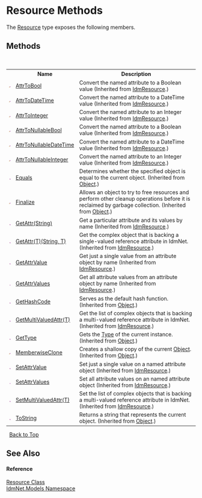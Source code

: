 # Resource Methods
 

The <a href="T_IdmNet_Models_Resource">Resource</a> type exposes the following members.


## Methods
&nbsp;<table><tr><th></th><th>Name</th><th>Description</th></tr><tr><td>![Protected method](media/protmethod.gif "Protected method")</td><td><a href="M_IdmNet_Models_IdmResource_AttrToBool">AttrToBool</a></td><td>
Convert the named attribute to a Boolean value
 (Inherited from <a href="T_IdmNet_Models_IdmResource">IdmResource</a>.)</td></tr><tr><td>![Protected method](media/protmethod.gif "Protected method")</td><td><a href="M_IdmNet_Models_IdmResource_AttrToDateTime">AttrToDateTime</a></td><td>
Convert the named attribute to a DateTime value
 (Inherited from <a href="T_IdmNet_Models_IdmResource">IdmResource</a>.)</td></tr><tr><td>![Protected method](media/protmethod.gif "Protected method")</td><td><a href="M_IdmNet_Models_IdmResource_AttrToInteger">AttrToInteger</a></td><td>
Convert the named attribute to an Integer value
 (Inherited from <a href="T_IdmNet_Models_IdmResource">IdmResource</a>.)</td></tr><tr><td>![Protected method](media/protmethod.gif "Protected method")</td><td><a href="M_IdmNet_Models_IdmResource_AttrToNullableBool">AttrToNullableBool</a></td><td>
Convert the named attribute to a Boolean value
 (Inherited from <a href="T_IdmNet_Models_IdmResource">IdmResource</a>.)</td></tr><tr><td>![Protected method](media/protmethod.gif "Protected method")</td><td><a href="M_IdmNet_Models_IdmResource_AttrToNullableDateTime">AttrToNullableDateTime</a></td><td>
Convert the named attribute to a DateTime value
 (Inherited from <a href="T_IdmNet_Models_IdmResource">IdmResource</a>.)</td></tr><tr><td>![Protected method](media/protmethod.gif "Protected method")</td><td><a href="M_IdmNet_Models_IdmResource_AttrToNullableInteger">AttrToNullableInteger</a></td><td>
Convert the named attribute to an Integer value
 (Inherited from <a href="T_IdmNet_Models_IdmResource">IdmResource</a>.)</td></tr><tr><td>![Public method](media/pubmethod.gif "Public method")</td><td><a href="http://msdn2.microsoft.com/en-us/library/bsc2ak47" target="_blank">Equals</a></td><td>
Determines whether the specified object is equal to the current object.
 (Inherited from <a href="http://msdn2.microsoft.com/en-us/library/e5kfa45b" target="_blank">Object</a>.)</td></tr><tr><td>![Protected method](media/protmethod.gif "Protected method")</td><td><a href="http://msdn2.microsoft.com/en-us/library/4k87zsw7" target="_blank">Finalize</a></td><td>
Allows an object to try to free resources and perform other cleanup operations before it is reclaimed by garbage collection.
 (Inherited from <a href="http://msdn2.microsoft.com/en-us/library/e5kfa45b" target="_blank">Object</a>.)</td></tr><tr><td>![Public method](media/pubmethod.gif "Public method")</td><td><a href="M_IdmNet_Models_IdmResource_GetAttr">GetAttr(String)</a></td><td>
Get a particular attribute and its values by name
 (Inherited from <a href="T_IdmNet_Models_IdmResource">IdmResource</a>.)</td></tr><tr><td>![Public method](media/pubmethod.gif "Public method")</td><td><a href="M_IdmNet_Models_IdmResource_GetAttr__1">GetAttr(T)(String, T)</a></td><td>
Get the complex object that is backing a single-valued reference attribute in IdmNet.
 (Inherited from <a href="T_IdmNet_Models_IdmResource">IdmResource</a>.)</td></tr><tr><td>![Public method](media/pubmethod.gif "Public method")</td><td><a href="M_IdmNet_Models_IdmResource_GetAttrValue">GetAttrValue</a></td><td>
Get just a single value from an attribute object by name
 (Inherited from <a href="T_IdmNet_Models_IdmResource">IdmResource</a>.)</td></tr><tr><td>![Public method](media/pubmethod.gif "Public method")</td><td><a href="M_IdmNet_Models_IdmResource_GetAttrValues">GetAttrValues</a></td><td>
Get all attribute values from an attribute object by name
 (Inherited from <a href="T_IdmNet_Models_IdmResource">IdmResource</a>.)</td></tr><tr><td>![Public method](media/pubmethod.gif "Public method")</td><td><a href="http://msdn2.microsoft.com/en-us/library/zdee4b3y" target="_blank">GetHashCode</a></td><td>
Serves as the default hash function.
 (Inherited from <a href="http://msdn2.microsoft.com/en-us/library/e5kfa45b" target="_blank">Object</a>.)</td></tr><tr><td>![Public method](media/pubmethod.gif "Public method")</td><td><a href="M_IdmNet_Models_IdmResource_GetMultiValuedAttr__1">GetMultiValuedAttr(T)</a></td><td>
Get the list of complex objects that is backing a multi-valued reference attribute in IdmNet.
 (Inherited from <a href="T_IdmNet_Models_IdmResource">IdmResource</a>.)</td></tr><tr><td>![Public method](media/pubmethod.gif "Public method")</td><td><a href="http://msdn2.microsoft.com/en-us/library/dfwy45w9" target="_blank">GetType</a></td><td>
Gets the <a href="http://msdn2.microsoft.com/en-us/library/42892f65" target="_blank">Type</a> of the current instance.
 (Inherited from <a href="http://msdn2.microsoft.com/en-us/library/e5kfa45b" target="_blank">Object</a>.)</td></tr><tr><td>![Protected method](media/protmethod.gif "Protected method")</td><td><a href="http://msdn2.microsoft.com/en-us/library/57ctke0a" target="_blank">MemberwiseClone</a></td><td>
Creates a shallow copy of the current <a href="http://msdn2.microsoft.com/en-us/library/e5kfa45b" target="_blank">Object</a>.
 (Inherited from <a href="http://msdn2.microsoft.com/en-us/library/e5kfa45b" target="_blank">Object</a>.)</td></tr><tr><td>![Public method](media/pubmethod.gif "Public method")</td><td><a href="M_IdmNet_Models_IdmResource_SetAttrValue">SetAttrValue</a></td><td>
Set just a single value on a named attribute object
 (Inherited from <a href="T_IdmNet_Models_IdmResource">IdmResource</a>.)</td></tr><tr><td>![Public method](media/pubmethod.gif "Public method")</td><td><a href="M_IdmNet_Models_IdmResource_SetAttrValues">SetAttrValues</a></td><td>
Set all attribute values on an named attribute object
 (Inherited from <a href="T_IdmNet_Models_IdmResource">IdmResource</a>.)</td></tr><tr><td>![Public method](media/pubmethod.gif "Public method")</td><td><a href="M_IdmNet_Models_IdmResource_SetMultiValuedAttr__1">SetMultiValuedAttr(T)</a></td><td>
Set the list of complex objects that is backing a multi-valued reference attribute in IdmNet.
 (Inherited from <a href="T_IdmNet_Models_IdmResource">IdmResource</a>.)</td></tr><tr><td>![Public method](media/pubmethod.gif "Public method")</td><td><a href="http://msdn2.microsoft.com/en-us/library/7bxwbwt2" target="_blank">ToString</a></td><td>
Returns a string that represents the current object.
 (Inherited from <a href="http://msdn2.microsoft.com/en-us/library/e5kfa45b" target="_blank">Object</a>.)</td></tr></table>&nbsp;
<a href="#resource-methods">Back to Top</a>

## See Also


#### Reference
<a href="T_IdmNet_Models_Resource">Resource Class</a><br /><a href="N_IdmNet_Models">IdmNet.Models Namespace</a><br />